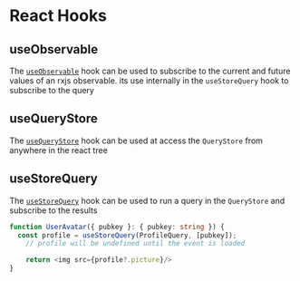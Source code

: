 # React Hooks

## useObservable

The [`useObservable`](https://hzrd149.github.io/applesauce/typedoc/functions/applesauce_react.Hooks.useObservable.html) hook can be used to subscribe to the current and future values of an rxjs observable. its use internally in the `useStoreQuery` hook to subscribe to the query

## useQueryStore

The [`useQueryStore`](https://hzrd149.github.io/applesauce/typedoc/functions/applesauce_react.Hooks.useQueryStore.html) hook can be used at access the `QueryStore` from anywhere in the react tree

## useStoreQuery

The [`useStoreQuery`](https://hzrd149.github.io/applesauce/typedoc/functions/applesauce_react.Hooks.useStoreQuery.html) hook can be used to run a query in the `QueryStore` and subscribe to the results

```ts
function UserAvatar({ pubkey }: { pubkey: string }) {
  const profile = useStoreQuery(ProfileQuery, [pubkey]);
	// profile will be undefined until the event is loaded

	return <img src={profile?.picture}/>
}
```
